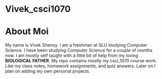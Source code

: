 # Vivek_csci1070

# About Moi
My name is Vivek Shenoy. I am a freshman at SLU studying Computer Science. I have been studying Computer Science for a couple of months now. I am mostly self taught with a little bit of help from my loving **BIOLOGICAL FATHER**. My repo contains mostly my csci_1070 course work. Like my class notes, homework assignments, and quiz answers. Later on I plan on adding my own personal projects.
